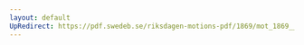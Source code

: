```yaml
---
layout: default
UpRedirect: https://pdf.swedeb.se/riksdagen-motions-pdf/1869/mot_1869__ak__00257/mot_1869__ak__00257_002.pdf
---
```


